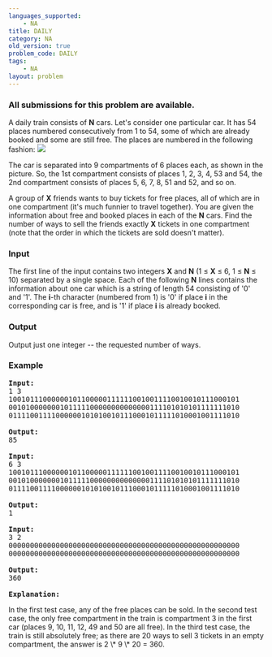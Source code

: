 ```yaml
---
languages_supported:
    - NA
title: DAILY
category: NA
old_version: true
problem_code: DAILY
tags:
    - NA
layout: problem
---
```

###  All submissions for this problem are available. 

A daily train consists of **N** cars. Let's consider one particular car. It has 54 places numbered consecutively from 1 to 54, some of which are already booked and some are still free. The places are numbered in the following fashion: ![](http://www.codechef.com/download/daily.jpg)

The car is separated into 9 compartments of 6 places each, as shown in the picture. So, the 1st compartment consists of places 1, 2, 3, 4, 53 and 54, the 2nd compartment consists of places 5, 6, 7, 8, 51 and 52, and so on.

A group of **X** friends wants to buy tickets for free places, all of which are in one compartment (it's much funnier to travel together). You are given the information about free and booked places in each of the **N** cars. Find the number of ways to sell the friends exactly **X** tickets in one compartment (note that the order in which the tickets are sold doesn't matter).

### Input

The first line of the input contains two integers **X** and **N** (1 ≤ **X** ≤ 6, 1 ≤ **N** ≤ 10) separated by a single space. Each of the following **N** lines contains the information about one car which is a string of length 54 consisting of '0' and '1'. The **i**-th character (numbered from 1) is '0' if place **i** in the corresponding car is free, and is '1' if place **i** is already booked.

### Output

Output just one integer -- the requested number of ways.

### Example

<pre>
<b>Input:</b>
1 3
100101110000001011000001111110010011110010010111000101
001010000000101111100000000000000111101010101111111010
011110011110000001010100101110001011111010001001111010

<b>Output:</b>
85

<b>Input:</b>
6 3
100101110000001011000001111110010011110010010111000101
001010000000101111100000000000000111101010101111111010
011110011110000001010100101110001011111010001001111010

<b>Output:</b>
1

<b>Input:</b>
3 2
000000000000000000000000000000000000000000000000000000
000000000000000000000000000000000000000000000000000000

<b>Output:</b>
360

<b>Explanation:</b>
</pre>In the first test case, any of the free places can be sold. In the second test case, the only free compartment in the train is compartment 3 in the first car (places 9, 10, 11, 12, 49 and 50 are all free). In the third test case, the train is still absolutely free; as there are 20 ways to sell 3 tickets in an empty compartment, the answer is 2 \* 9 \* 20 = 360.
